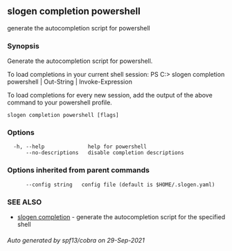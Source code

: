 ## slogen completion powershell

generate the autocompletion script for powershell

### Synopsis


Generate the autocompletion script for powershell.

To load completions in your current shell session:
PS C:\> slogen completion powershell | Out-String | Invoke-Expression

To load completions for every new session, add the output of the above command
to your powershell profile.


```
slogen completion powershell [flags]
```

### Options

```
  -h, --help              help for powershell
      --no-descriptions   disable completion descriptions
```

### Options inherited from parent commands

```
      --config string   config file (default is $HOME/.slogen.yaml)
```

### SEE ALSO

* [slogen completion](slogen_completion.md)	 - generate the autocompletion script for the specified shell

###### Auto generated by spf13/cobra on 29-Sep-2021
